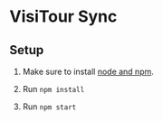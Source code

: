 # VisiTour Sync

## Setup

1. Make sure to install [node and npm](https://nodejs.org/en/download).

2. Run `npm install`

3. Run `npm start`